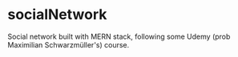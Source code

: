# socialNetwork
Social network built with MERN stack, following some Udemy (prob Maximilian Schwarzmüller's) course.
